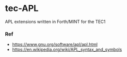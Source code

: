 # tec-APL
APL extensions written in Forth/MINT for the TEC1






### Ref
- https://www.gnu.org/software/apl/apl.html
- https://en.wikipedia.org/wiki/APL_syntax_and_symbols

